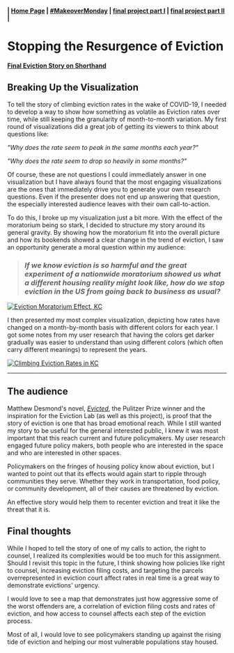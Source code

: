 <strong>| [Home Page](https://morgansh9212.github.io/morgan_shaw_portfolio/) | [#MakeoverMonday](https://morgansh9212.github.io/morgan_shaw_portfolio/MakeoverMonday_34.html) | [final project part I](https://morgansh9212.github.io/morgan_shaw_portfolio/finalproject_part_i.html) | [final project part II](https://morgansh9212.github.io/morgan_shaw_portfolio/finalproject_part_ii.html) | </strong>

# Stopping the Resurgence of Eviction
<b> [Final Eviction Story on Shorthand](https://carnegiemellon.shorthandstories.com/the-resurgence-of-eviction/) </b>


## Breaking Up the Visualization
To tell the story of climbing eviction rates in the wake of COVID-19, I needed to develop a way to show how something as volatile as Eviction rates over time, while still keeping the granularity of month-to-month variation.
My first round of visualizations did a great job of getting its viewers to think about questions like: 

*"Why does the rate seem to peak in the same months each year?"*  

*"Why does the rate seem to drop so heavily in some months?"*  

Of course, these are not questions I could immediately answer in one visualization but I have always found that the most engaging visualizations are the ones that immediately drive you to generate your own research questions. Even if the presenter does not end up answering that question, the especially interested audience leaves with their own call-to-action.  

To do this, I broke up my visualization just a bit more. With the effect of the moratorium being so stark, I decided to structure my story around its general gravity. By showing how the moratorium fit into the overall picture and how its bookends showed a clear change in the trend of eviction, I saw an opportunity generate a moral question within my audience:  

> ### <b><i>If we know eviction is so harmful and the great experiment of a nationwide moratorium showed us what a different housing reality might look like, how do we stop eviction in the US from going back to business as usual?</i></b>

<div class='tableauPlaceholder' id='viz1728658079445' style='position: relative'><noscript><a href='#'><img alt='Eviction Moratorium Effect, KC ' src='https:&#47;&#47;public.tableau.com&#47;static&#47;images&#47;KC&#47;KC_EvictMoratorium_20_21_wider&#47;EvictionMoratoriumEffectKC&#47;1_rss.png' style='border: none' /></a></noscript><object class='tableauViz'  style='display:none;'><param name='host_url' value='https%3A%2F%2Fpublic.tableau.com%2F' /> <param name='embed_code_version' value='3' /> <param name='site_root' value='' /><param name='name' value='KC_EvictMoratorium_20_21_wider&#47;EvictionMoratoriumEffectKC' /><param name='tabs' value='no' /><param name='toolbar' value='yes' /><param name='static_image' value='https:&#47;&#47;public.tableau.com&#47;static&#47;images&#47;KC&#47;KC_EvictMoratorium_20_21_wider&#47;EvictionMoratoriumEffectKC&#47;1.png' /> <param name='animate_transition' value='yes' /><param name='display_static_image' value='yes' /><param name='display_spinner' value='yes' /><param name='display_overlay' value='yes' /><param name='display_count' value='yes' /><param name='language' value='en-US' /></object></div> <script type='text/javascript'> var divElement = document.getElementById('viz1728658079445');
  var vizElement = divElement.getElementsByTagName('object')[0];
  if ( divElement.offsetWidth > 800 ) { vizElement.style.width='100%';vizElement.style.height='827px';} else if ( divElement.offsetWidth > 500 ) { vizElement.style.width='100%';vizElement.style.height=(divElement.offsetWidth*0.75)+'px';} else { vizElement.style.width='100%';vizElement.style.height='727px';}
  var scriptElement = document.createElement('script');
  scriptElement.src = 'https://public.tableau.com/javascripts/api/viz_v1.js'; vizElement.parentNode.insertBefore(scriptElement, vizElement); </script>


I then presented my most complex visualization, depicting how rates have changed on a month-by-month basis with different colors for each year. I got some notes from my user research that having the colors get darker gradually was easier to understand than using different colors (which often carry different meanings) to represent the years. 

<div class='tableauPlaceholder' id='viz1728658191336' style='position: relative'><noscript><a href='#'><img alt='Climbing Eviction Rates in KC ' src='https:&#47;&#47;public.tableau.com&#47;static&#47;images&#47;KC&#47;KC_EvictionWS&#47;ClimbingEvictionRatesinKC&#47;1_rss.png' style='border: none' /></a></noscript><object class='tableauViz'  style='display:none;'><param name='host_url' value='https%3A%2F%2Fpublic.tableau.com%2F' /> <param name='embed_code_version' value='3' /> <param name='site_root' value='' /><param name='name' value='KC_EvictionWS&#47;ClimbingEvictionRatesinKC' /><param name='tabs' value='no' /><param name='toolbar' value='yes' /><param name='static_image' value='https:&#47;&#47;public.tableau.com&#47;static&#47;images&#47;KC&#47;KC_EvictionWS&#47;ClimbingEvictionRatesinKC&#47;1.png' /> <param name='animate_transition' value='yes' /><param name='display_static_image' value='yes' /><param name='display_spinner' value='yes' /><param name='display_overlay' value='yes' /><param name='display_count' value='yes' /><param name='language' value='en-US' /></object></div><script type='text/javascript'> var divElement = document.getElementById('viz1728658191336');
  var vizElement = divElement.getElementsByTagName('object')[0]; 
  if ( divElement.offsetWidth > 800 ) { vizElement.style.width='100%';vizElement.style.height=(divElement.offsetWidth*0.75)+'px';} else if ( divElement.offsetWidth > 500 ) { vizElement.style.width='100%';vizElement.style.height=(divElement.offsetWidth*0.75)+'px';} else { vizElement.style.width='100%';vizElement.style.height='727px';} var scriptElement = document.createElement('script'); scriptElement.src = 'https://public.tableau.com/javascripts/api/viz_v1.js'; vizElement.parentNode.insertBefore(scriptElement, vizElement);                </script>

---  


## The audience
Matthew Desmond's novel, [*Evicted*](evictedbook.com), the Pulitzer Prize winner and the inspiration for the Eviction Lab (as well as this project), is proof that the story of eviction is one that has broad emotional reach. While I still wanted my story to be useful for the general interested public, I knew it was most important that this reach current and future policymakers. My user research engaged future policy makers, both people who are interested in the space and who are interested in other spaces. 

Policymakers on the fringes of housing policy know about eviction, but I wanted to point out that its effects would again start to ripple through communities they serve. Whether they work in transportation, food policy, or community development, all of their causes are threatened by eviction.  

An effective story would help them to recenter eviction and treat it like the threat that it is. 


## Final thoughts

While I hoped to tell the story of one of my calls to action, the right to counsel, I realized its complexities would be too much for this assignment. Should I revisit this topic in the future, I think showing how policies like right to counsel, increasing eviction filing costs, and targeting the parcels overrepresented in eviction court affect rates in real time is a great way to demonstrate evictions' urgency.  

I would love to see a map that demonstrates just how aggressive some of the worst offenders are, a correlation of eviction filing costs and rates of eviction, and how access to counsel affects each step of the eviction process.  

Most of all, I would love to see policymakers standing up against the rising tide of eviction and helping our most vulnerable populations stay housed. 

